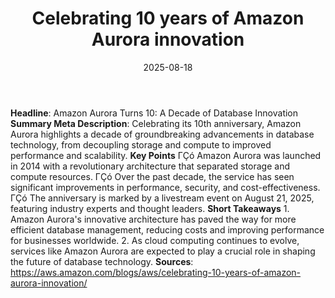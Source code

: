 ﻿---
title: Celebrating 10 years of Amazon Aurora innovation
date: '2025-08-18'
category: Markets
summary: ''
slug: celebrating 10 years of amazon aurora innovation
source_urls:
- https://aws.amazon.com/blogs/aws/celebrating-10-years-of-amazon-aurora-innovation/
seo:
  title: Celebrating 10 years of Amazon Aurora innovation | Hash n Hedge
  description: ''
  keywords:
  - news
  - markets
  - brief
---

**Headline**: Amazon Aurora Turns 10: A Decade of Database Innovation  **Summary Meta Description**: Celebrating its 10th anniversary, Amazon Aurora highlights a decade of groundbreaking advancements in database technology, from decoupling storage and compute to improved performance and scalability.  **Key Points**  ΓÇó Amazon Aurora was launched in 2014 with a revolutionary architecture that separated storage and compute resources. ΓÇó Over the past decade, the service has seen significant improvements in performance, security, and cost-effectiveness. ΓÇó The anniversary is marked by a livestream event on August 21, 2025, featuring industry experts and thought leaders.  **Short Takeaways**  1. Amazon Aurora's innovative architecture has paved the way for more efficient database management, reducing costs and improving performance for businesses worldwide. 2. As cloud computing continues to evolve, services like Amazon Aurora are expected to play a crucial role in shaping the future of database technology.  **Sources**:  https://aws.amazon.com/blogs/aws/celebrating-10-years-of-amazon-aurora-innovation/ 
